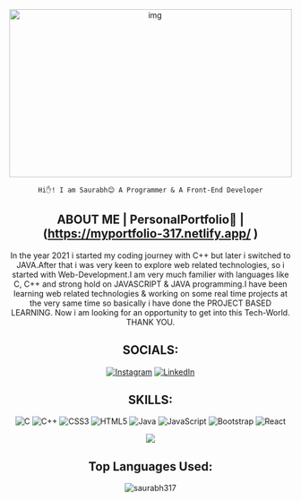 <div  align="center">

 <img alt="img" align="center" width="100%" height="300"  src="https://media4.giphy.com/media/f3iwJFOVOwuy7K6FFw/giphy.gif?cid=ecf05e47we33zqmsqk96cds6dq1rbh9feuscw408w7c9iesq&rid=giphy.gif&ct=g"/>  
  
    Hi✋! I am Saurabh😊 A Programmer & A Front-End Developer
## ABOUT ME | PersonalPortfolio🏅 | (https://myportfolio-317.netlify.app/ )   
In the year 2021 i started my coding journey with C++ but later i switched to JAVA.After that i was very keen to explore web related          technologies, so i started with Web-Development.I am very much familier with languages like C, C++ and strong hold on JAVASCRIPT & JAVA        programming.I have been learning web related technologies & working on some real time projects at the very same time so basically i have done the PROJECT BASED LEARNING. Now i am looking for an opportunity to get into this Tech-World. THANK YOU.
   



   

## SOCIALS:
[![Instagram](https://img.shields.io/badge/Instagram-%23E4405F.svg?logo=Instagram&logoColor=white)](https://instagram.com/_saurabhpandey317) [![LinkedIn](https://img.shields.io/badge/LinkedIn-%230077B5.svg?logo=linkedin&logoColor=white)](https://www.linkedin.com/in/saurabh-sagar-pandey-9b6a5624b/) 

## SKILLS:
![C](https://img.shields.io/badge/c-%2300599C.svg?style=plastic&logo=c&logoColor=white) ![C++](https://img.shields.io/badge/c++-%2300599C.svg?style=plastic&logo=c%2B%2B&logoColor=white) ![CSS3](https://img.shields.io/badge/css3-%231572B6.svg?style=plastic&logo=css3&logoColor=white) ![HTML5](https://img.shields.io/badge/html5-%23E34F26.svg?style=plastic&logo=html5&logoColor=white) ![Java](https://img.shields.io/badge/java-%23ED8B00.svg?style=plastic&logo=java&logoColor=white) ![JavaScript](https://img.shields.io/badge/javascript-%23323330.svg?style=plastic&logo=javascript&logoColor=%23F7DF1E) ![Bootstrap](https://img.shields.io/badge/bootstrap-%23563D7C.svg?style=plastic&logo=bootstrap&logoColor=white) ![React](https://img.shields.io/badge/react-%2320232a.svg?style=plastic&logo=react&logoColor=%2361DAFB)

![](https://github-readme-streak-stats.herokuapp.com/?user=saurabh317&theme=merko&hide_border=false)
  

##  Top Languages Used:
<img src="https://github-readme-stats.vercel.app/api/top-langs?username=saurabh317&show_icons=true&theme=dark&locale=en&layout=compact" alt="saurabh317"/>
</div>
 



<!-- ### ✍️ Random Dev Quote
![](https://quotes-github-readme.vercel.app/api?type=vetical&theme=merko) -->


<!-- 
   [![](https://visitcount.itsvg.in/api?id=saurabh317&icon=6&color=2)](https://visitcount.itsvg.in)
   -->

